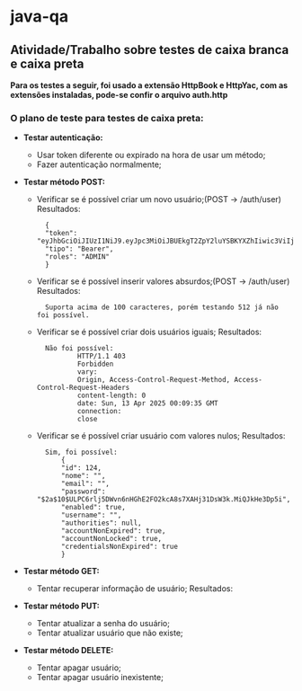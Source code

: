 # java-qa

## Atividade/Trabalho sobre testes de caixa branca e caixa preta

**Para os testes a seguir, foi usado a extensão HttpBook e HttpYac, com as extensões instaladas, pode-se confir o arquivo auth.http**

### O plano de teste para testes de caixa preta:
- **Testar autenticação:**
	- Usar token diferente ou expirado na hora de usar um método;
	- Fazer autenticação normalmente;

- **Testar método POST:**
	- Verificar se é possível criar um novo usuário;(POST -> /auth/user)
		Resultados:
		
			{
			"token": "eyJhbGciOiJIUzI1NiJ9.eyJpc3MiOiJBUEkgT2ZpY2luYSBKYXZhIiwic3ViIjoiMTIwIiwiaWF0IjoxNzQ0NTAxOTYyLCJleHAiOjE3NDQ1ODgzNjJ9.no8TECRLegvFiuJwBIbdLlUXjlyKXSFH74srU2__lps",
			"tipo": "Bearer",
			"roles": "ADMIN"
			}
		
	- Verificar se é possível inserir valores absurdos;(POST -> /auth/user)
		Resultados:
		
			Suporta acima de 100 caracteres, porém testando 512 já não foi possível.
			
	- Verificar se é possível criar dois usuários iguais;
		Resultados:
			
			Não foi possível: 
					HTTP/1.1 403
					Forbidden
					vary:
					Origin, Access-Control-Request-Method, Access-Control-Request-Headers
					content-length: 0
					date: Sun, 13 Apr 2025 00:09:35 GMT
					connection:
					close
	
	
	- Verificar se é possível criar usuário com valores nulos;
		Resultados:
		
			Sim, foi possível:
				{
				"id": 124,
				"nome": "",
				"email": "",
				"password": "$2a$10$ULPC6rlj5DWvn6nHGhE2FO2kcA8s7XAHj31DsW3k.MiQJkHe3Dp5i",
				"enabled": true,
				"username": "",
				"authorities": null,
				"accountNonExpired": true,
				"accountNonLocked": true,
				"credentialsNonExpired": true
				}
				
- **Testar método GET:**
	- Tentar recuperar informação de usuário;
		Resultados:
		
- **Testar método PUT:**
	- Tentar atualizar a senha do usuário;
	- Tentar atualizar usuário que não existe;
	
- **Testar método DELETE:**
	- Tentar apagar usuário;
	- Tentar apagar usuário inexistente;